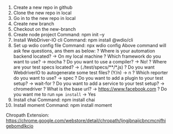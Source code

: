 1. Create a new repo in github
2. Clone the new repo in local
3. Go in to the new repo in local
4. Create new branch
5. Checkout on the new-branch
6. Create node project
    Command: npm init –y
7. Install WebDriver-IO cli
    Command: npm install @wdio/cli
8. Set up wdio config file
    Command: npx wdio config
    Above command will ask few questions, ans them as below:
    ? Where is your automation backend located? -> On my local machine
    ? Which framework do you want to use? -> mocha
    ? Do you want to use a compiler? -> No!
    ? Where are your test specs located? -> (./test/specs/**/*.js)
    ? Do you want WebdriverIO to autogenerate some test files? (Y/n) -> n
    ? Which reporter do you want to use? -> spec
    ? Do you want to add a plugin to your test setup? -> wait-for
    ? Do you want to add a service to your test setup? -> chromedriver
    ? What is the base url? -> https://www.facebook.com
    ? Do you want me to run `npm install` -> Yes
9. Install chai
    Command: npm install chai
10. Install moment
    Command: npm install moment


Chropath Extension:
https://chrome.google.com/webstore/detail/chropath/ljngjbnaijcbncmcnjfhigebomdlkcjo